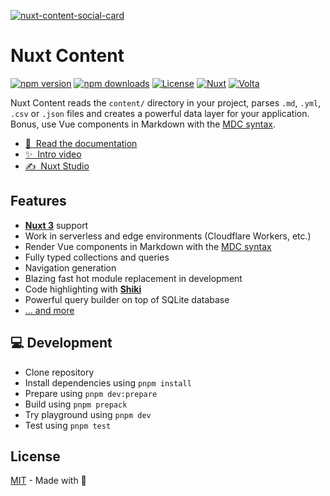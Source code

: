 [![nuxt-content-social-card](./.github/social-card.png)](https://content.nuxt.com)

# Nuxt Content

[![npm version][npm-version-src]][npm-version-href]
[![npm downloads][npm-downloads-src]][npm-downloads-href]
[![License][license-src]][license-href]
[![Nuxt][nuxt-src]][nuxt-href]
[![Volta][volta-src]][volta-href]

Nuxt Content reads the `content/` directory in your project, parses `.md`, `.yml`, `.csv` or `.json` files and creates a powerful data layer for your application. Bonus, use Vue components in Markdown with the [MDC syntax](https://content.nuxt.com/docs/files/markdown).

- [📖 &nbsp;Read the documentation](https://content.nuxt.com)
- [✨ &nbsp;Intro video](https://www.youtube.com/watch?v=o9e12WbKrd8)
- [✍️ &nbsp;Nuxt Studio](https://content.nuxt.com/docs/studio)

## Features

- [**Nuxt 3**](https://nuxt.com) support
- Work in serverless and edge environments (Cloudflare Workers, etc.)
- Render Vue components in Markdown with the [MDC syntax](https://content.nuxt.com/docs/files/markdown)
- Fully typed collections and queries
- Navigation generation
- Blazing fast hot module replacement in development
- Code highlighting with [**Shiki**](https://github.com/shikijs/shiki)
- Powerful query builder on top of SQLite database
- [... and more](https://content.nuxt.com)

## 💻 Development

- Clone repository
- Install dependencies using `pnpm install`
- Prepare using `pnpm dev:prepare`
- Build using `pnpm prepack`
- Try playground using `pnpm dev`
- Test using `pnpm test`

## License

[MIT](./LICENSE) - Made with 💚

[npm-version-src]: https://img.shields.io/npm/v/@nuxt/content/next.svg?style=flat&colorA=18181B&colorB=28CF8D
[npm-version-href]: https://npmjs.com/package/@nuxt/content

[npm-downloads-src]: https://img.shields.io/npm/dm/@nuxt/content.svg?style=flat&colorA=18181B&colorB=28CF8D
[npm-downloads-href]: https://npmjs.com/package/@nuxt/content

[license-src]: https://img.shields.io/github/license/nuxt/content.svg?style=flat&colorA=18181B&colorB=28CF8D
[license-href]: https://github.com/nuxt/content/blob/main/LICENSE

[nuxt-src]: https://img.shields.io/badge/Nuxt-18181B?logo=nuxt.js
[nuxt-href]: https://nuxt.com

[volta-src]: https://user-images.githubusercontent.com/904724/209143798-32345f6c-3cf8-4e06-9659-f4ace4a6acde.svg
[volta-href]: https://volta.net/nuxt/content?utm_source=readme_nuxt_content
